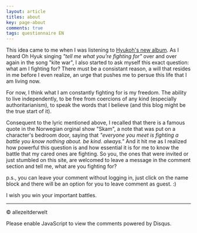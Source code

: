 ```yaml
---
layout: article
titles: about
key: page-about
comments: true
tags: questionnaire EN
---
```


This idea came to me when I was listening to [Hyukoh's new album](https://open.spotify.com/album/1tEu6qNPURb0YfjaRDK23w). As I heard Oh Hyuk singing *"tell me what you're fighting for"* over and over again in the song "kite war", I also started to ask myself this exact question: what am I fighting for? There must be a consistant reason, a will that resides in me before I even realize, an urge that pushes me to persue this life that I am living now.

For now, I think what I am constantly fighting for is my freedom. The ability to live independently, to be free from coercions of any kind (especially authoritarianism), to speak the words that I believe (and this blog might be the true start of it).

Consequent to the lyric mentioned above, I recalled that there is a famous quote in the Norwegian orginal show "Skam", a note that was put on a character's bedroom door, saying that *"everyone you meet is fighting a battle you know nothing about. be kind. always."* And it hit me as I realized how powerful this question is and how essential it is for me to know the battle that my cared ones are fighting. So you, the ones that were invited or just stumbled on this site, are welcomed to leave a message in the comment section and tell me, what are you fighting for?

p.s., you can leave your comment without logging in, just click on the name block and there will be an option for you to leave comment as guest. :)

I wish you win your important battles. 

---
© allezeitderwelt

<script> /** * RECOMMENDED CONFIGURATION VARIABLES: EDIT AND UNCOMMENT THE SECTION BELOW TO INSERT DYNAMIC VALUES FROM YOUR PLATFORM OR CMS. * LEARN WHY DEFINING THESE VARIABLES IS IMPORTANT: https://disqus.com/admin/universalcode/#configuration-variables */ /* var disqus_config = function () { this.page.url = PAGE_URL; // Replace PAGE_URL with your page's canonical URL variable this.page.identifier = PAGE_IDENTIFIER; // Replace PAGE_IDENTIFIER with your page's unique identifier variable }; */ (function() { // DON'T EDIT BELOW THIS LINE var d = document, s = d.createElement('script'); s.src = 'https://https-allezeitderwelt-github-io.disqus.com/embed.js'; s.setAttribute('data-timestamp', +new Date()); (d.head || d.body).appendChild(s); })(); </script> Please enable JavaScript to view the comments powered by Disqus.
